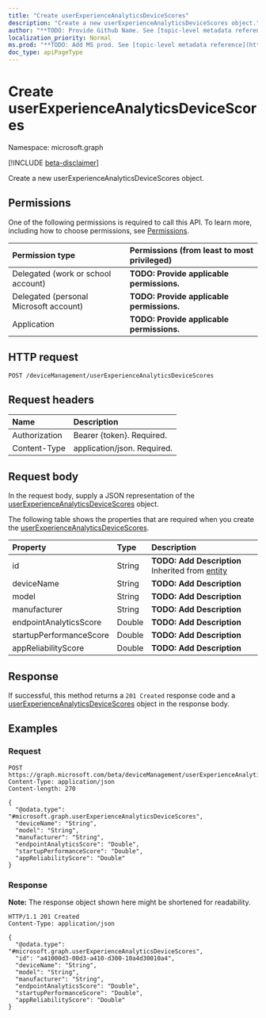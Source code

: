 ```yaml
---
title: "Create userExperienceAnalyticsDeviceScores"
description: "Create a new userExperienceAnalyticsDeviceScores object."
author: "**TODO: Provide Github Name. See [topic-level metadata reference](https://msgo.azurewebsites.net/add/document/guidelines/metadata.html#topic-level-metadata)**"
localization_priority: Normal
ms.prod: "**TODO: Add MS prod. See [topic-level metadata reference](https://msgo.azurewebsites.net/add/document/guidelines/metadata.html#topic-level-metadata)**"
doc_type: apiPageType
---
```


# Create userExperienceAnalyticsDeviceScores
Namespace: microsoft.graph

[!INCLUDE [beta-disclaimer](../../includes/beta-disclaimer.md)]

Create a new userExperienceAnalyticsDeviceScores object.

## Permissions
One of the following permissions is required to call this API. To learn more, including how to choose permissions, see [Permissions](/graph/permissions-reference).

|Permission type|Permissions (from least to most privileged)|
|:---|:---|
|Delegated (work or school account)|**TODO: Provide applicable permissions.**|
|Delegated (personal Microsoft account)|**TODO: Provide applicable permissions.**|
|Application|**TODO: Provide applicable permissions.**|

## HTTP request

<!-- {
  "blockType": "ignored"
}
-->
``` http
POST /deviceManagement/userExperienceAnalyticsDeviceScores
```

## Request headers
|Name|Description|
|:---|:---|
|Authorization|Bearer {token}. Required.|
|Content-Type|application/json. Required.|

## Request body
In the request body, supply a JSON representation of the [userExperienceAnalyticsDeviceScores](../resources/intune-userexperienceanalyticsdevicescores.md) object.

The following table shows the properties that are required when you create the [userExperienceAnalyticsDeviceScores](../resources/intune-userexperienceanalyticsdevicescores.md).

|Property|Type|Description|
|:---|:---|:---|
|id|String|**TODO: Add Description** Inherited from [entity](../resources/entity.md)|
|deviceName|String|**TODO: Add Description**|
|model|String|**TODO: Add Description**|
|manufacturer|String|**TODO: Add Description**|
|endpointAnalyticsScore|Double|**TODO: Add Description**|
|startupPerformanceScore|Double|**TODO: Add Description**|
|appReliabilityScore|Double|**TODO: Add Description**|



## Response

If successful, this method returns a `201 Created` response code and a [userExperienceAnalyticsDeviceScores](../resources/intune-userexperienceanalyticsdevicescores.md) object in the response body.

## Examples

### Request
<!-- {
  "blockType": "request",
  "name": "create_userexperienceanalyticsdevicescores_from_"
}
-->
``` http
POST https://graph.microsoft.com/beta/deviceManagement/userExperienceAnalyticsDeviceScores
Content-Type: application/json
Content-length: 270

{
  "@odata.type": "#microsoft.graph.userExperienceAnalyticsDeviceScores",
  "deviceName": "String",
  "model": "String",
  "manufacturer": "String",
  "endpointAnalyticsScore": "Double",
  "startupPerformanceScore": "Double",
  "appReliabilityScore": "Double"
}
```


### Response
**Note:** The response object shown here might be shortened for readability.
<!-- {
  "blockType": "response",
  "truncated": true,
  "@odata.type": "microsoft.graph.userExperienceAnalyticsDeviceScores"
}
-->
``` http
HTTP/1.1 201 Created
Content-Type: application/json

{
  "@odata.type": "#microsoft.graph.userExperienceAnalyticsDeviceScores",
  "id": "a41000d3-00d3-a410-d300-10a4d30010a4",
  "deviceName": "String",
  "model": "String",
  "manufacturer": "String",
  "endpointAnalyticsScore": "Double",
  "startupPerformanceScore": "Double",
  "appReliabilityScore": "Double"
}
```

